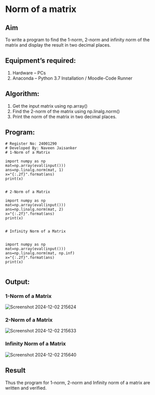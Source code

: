 # Norm of a matrix
## Aim

To write a program to find the 1-norm, 2-norm and infinity norm of the matrix and display the result in two decimal places.

## Equipment’s required:

1. Hardware – PCs
2. Anaconda – Python 3.7 Installation / Moodle-Code Runner
   
## Algorithm:

1. Get the input matrix using np.array()   
2. Find the 2-norm of the matrix using np.linalg.norm()
3. Print the norm of the matrix in two decimal places.
   
## Program:
```
# Register No: 24001290
# Developed By: Naveen Jaisanker
# 1-Norm of a Matrix

import numpy as np
mat=np.array(eval(input()))
ans=np.linalg.norm(mat, 1)
x="{:.2f}".format(ans)
print(x)


# 2-Norm of a Matrix

import numpy as np
mat=np.array(eval(input()))
ans=np.linalg.norm(mat, 2)
x="{:.2f}".format(ans)
print(x)


# Infinity Norm of a Matrix


import numpy as np
mat=np.array(eval(input()))
ans=np.linalg.norm(mat, np.inf)
x="{:.2f}".format(ans)
print(x)


```
## Output:
### 1-Norm of a Matrix

![Screenshot 2024-12-02 215624](https://github.com/user-attachments/assets/597fe315-20d6-4956-8f60-e4b636e2568b)


### 2-Norm of a Matrix

![Screenshot 2024-12-02 215633](https://github.com/user-attachments/assets/bcf77025-ce2d-47a2-8726-32ac61706d68)


### Infinity Norm of a Matrix

![Screenshot 2024-12-02 215640](https://github.com/user-attachments/assets/7dbb4e66-43ee-48c4-8d00-8808a5d7a002)


## Result
Thus the program for 1-norm, 2-norm and Infinity norm of a matrix are written and verified.
